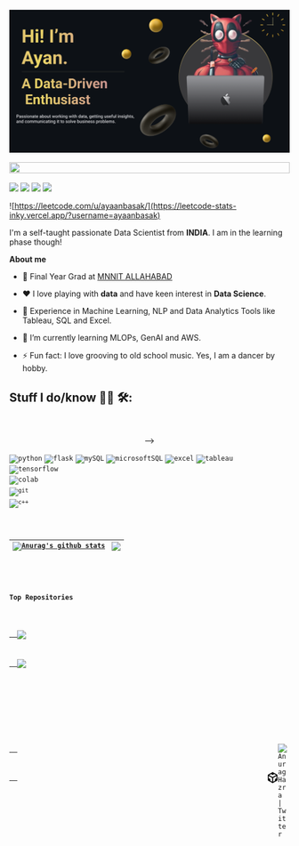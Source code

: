 ![Header](./assets/Make%20your%20README%20(1).png)

<img src="https://i.imgur.com/dBaSKWF.gif" height="20" width="100%">

[<img src="https://img.shields.io/badge/linkedin-%230077B5.svg?&style=for-the-badge&logo=linkedin&logoColor=white" />](https://www.linkedin.com/in/ayan-basak-491208222/) [<img src="https://img.shields.io/badge/twitter-%231DA1F2.svg?&style=for-the-badge&logo=twitter&logoColor=white" />](https://x.com/BasakAyan) [<img src = "https://img.shields.io/badge/instagram-%23E4405F.svg?&style=for-the-badge&logo=instagram&logoColor=white">](https://www.instagram.com/anibasakchowdhury/) [<img src="https://img.shields.io/badge/gmail-%23EE0000.svg?&style=for-the-badge&logo=gmail&logoColor=white">](mailto:ayaanbasak@gmail.com) 

![https://leetcode.com/u/ayaanbasak/](https://leetcode-stats-inky.vercel.app/?username=ayaanbasak)


I'm a self-taught passionate Data Scientist from **INDIA**. I am in the learning phase though!

**About me**

- 🔭 Final Year Grad at [MNNIT ALLAHABAD](http://www.mnnit.ac.in/)

- ❤️ I love playing with **data** and have keen interest in **Data Science**.

- 🚀 Experience in Machine Learning, NLP and Data Analytics Tools like Tableau, SQL and Excel.

- 🌱 I’m currently learning MLOPs, GenAI and AWS.

- ⚡ Fun fact: I love grooving to old school music. Yes, I am a dancer by hobby.


## Stuff I do/know 👨‍💻 🛠:
</br>
<p align="center"> -->

<code><img height="20" alt="python" src="https://img.shields.io/badge/Python-14354C?style=for-the-badge&logo=python&logoColor=white"></code>
<code><img height="20" alt="flask" src="https://img.shields.io/badge/Flask-000000?style=for-the-badge&logo=flask&logoColor=white"></code>
<code><img height="20" alt="mySQL" src="https://img.shields.io/badge/MySQL-00000F?style=for-the-badge&logo=mysql&logoColor=white"></code>
<code><img height="20" alt="microsoftSQL" src="https://img.shields.io/badge/Microsoft%20SQL%20Server-CC2927?style=for-the-badge&logo=microsoft%20sql%20server&logoColor=white"></code>
<code><img height="20" alt="excel" src="https://img.shields.io/badge/Microsoft_Excel-217346?style=for-the-badge&logo=microsoft-excel&logoColor=white"></code>
<code><img height="20" alt="tableau" src="https://img.shields.io/badge/Tableau-E97627?style=for-the-badge&logo=Tableau&logoColor=white"></code>    
<code><img height="20" alt="tensorflow" src="https://img.shields.io/badge/TensorFlow-FF6F00?style=for-the-badge&logo=tensorflow&logoColor=white"></code>     
<code><img height="20" alt="colab" src="https://img.shields.io/badge/Colab-F9AB00?style=for-the-badge&logo=googlecolab&color=525252">
<code><img height="20" alt="git" src="https://img.shields.io/badge/GIT-E44C30?style=for-the-badge&logo=git&logoColor=white"></code>
<code><img height="20" alt="c++" src="https://img.shields.io/badge/C%2B%2B-00599C?style=for-the-badge&logo=c%2B%2B&logoColor=white"></code>


| <a href="https://github.com/anuraghazra/github-readme-stats"><img align="center" src="https://github-readme-stats.vercel.app/api?username=anuraghazra&show_icons=true&include_all_commits=true&theme=buefy&hide_border=true" alt="Anurag's github stats" /></a> | <a href="https://github.com/anuraghazra/github-readme-stats"><img align="center" src="https://github-readme-stats.vercel.app/api/top-langs/?username=anuraghazra&layout=compact&theme=buefy&hide_border=true" /></a> |
| ------------- | ------------- |

#### Top Repositories


<a href="https://github.com/anuraghazra/github-readme-stats">
  <img align="center" src="https://github-readme-stats.vercel.app/api/pin/?username=anuraghazra&repo=github-readme-stats&theme=buefy" />
</a>
<a href="https://github.com/anuraghazra/anuraghazra.github.io">
  <img align="center" src="https://github-readme-stats.vercel.app/api/pin/?username=anuraghazra&repo=anuraghazra.github.io&theme=buefy" />
</a>

<br />
<br />

<a href="https://twitter.com/anuraghazru">
  <img align="right" alt="Anurag Hazra | Twitter" width="21px" src="https://raw.githubusercontent.com/anuraghazra/anuraghazra/master/assets/twitter.svg" />
</a>
<a href="https://codesandbox.io/u/anuraghazra">
  <img align="right" alt="Anurag Hazra | CodeSandbox" width="20px" src="https://raw.githubusercontent.com/anuraghazra/anuraghazra/master/assets/codesandbox.svg" />
</a>
